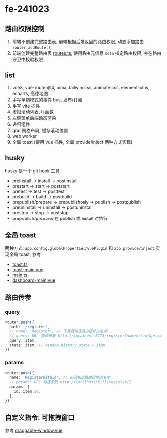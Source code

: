 # fe-241023

## 路由权限控制

1. 前端不创建完整路由表, 前端根据后端返回的路由权限, 动态添加路由 `router.addRoute()`,
2. 前端创建完整路由表 [routes.ts](./src/router/routes.ts), 使用路由元信息 `meta` 指定路由权限, 并在路由守卫中校验权限

## list

1. vue3, vue-router@4, pinia, tailwindcss, animate.css, element-plus, echarts, 高德地图
2. 手写单例模式的事件 bus, 发布/订阅
3. 手写 vite 插件
4. 虚拟滚动列表, h 函数
5. 左侧菜单后端动态渲染
6. 递归组件
7. grid 网格布局, 缓存滚动位置
8. web worker
9. 全局 toast (使用 vue 插件, 全局 provide/inject 两种方式实现)

## husky

husky 是一个 git hook 工具

- preinstall -> install -> postinstall
- prestart -> start -> poststart
- pretest -> test -> posttest
- prebuild -> build -> postbuild
- prepublish/prepare -> prepublishonly -> publish -> postpublish
- preuninstall -> uninstall -> postuninstall
- prestop -> stop -> poststop
- prepublish/prepare: 在 publish 或 install 时执行

## 全局 toast

两种方式: `app.config.globalProperties/vuePlugin` 和 `app.provide/inject` 实现全局 toast, 参考

- [toast.ts](./src/components/toast/toast.ts)
- [toast-main.vue](./src/components/toast/toast-main.vue)
- [main.ts](./src/main.ts)
- [dashboard-main.vue](./src/views/dashboard/dashboard-main.vue)

## 路由传参

### query

```ts
router.push({
  path: '/register',
  // name: 'Register', // 不需要指定路由组件的名字
  // query: URL 查询参数 http://localhost:5173/register?name=item1&price=1000&id=1
  query: item,
  state: item, // window.history.state = item
})
```

### params

```ts
router.push({
  name: 'RegisterWithId', // 必须指定路由组件的名字
  // params: URL 路径参数 http://localhost:5173/register/1
  params: {
    id: item.id,
  },
})
```

## 自定义指令: 可拖拽窗口

参考 [draggable-window.vue](src/views/order/components/draggable-window.vue)
